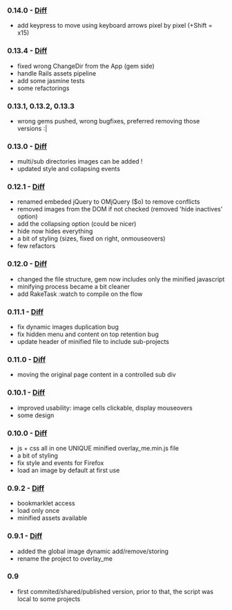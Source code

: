 
### 0.14.0 - [Diff](https://github.com/frontfoot/overlay_me/compare/v0.13.4...v0.14.0)
- add keypress to move using keyboard arrows pixel by pixel (+Shift = x15)

### 0.13.4 - [Diff](https://github.com/frontfoot/overlay_me/compare/v0.13.0...v0.13.4)
- fixed wrong ChangeDir from the App (gem side)
- handle Rails assets pipeline
- add some jasmine tests
- some refactorings

### 0.13.1, 0.13.2, 0.13.3
- wrong gems pushed, wrong bugfixes, preferred removing those versions :|

### 0.13.0 - [Diff](https://github.com/frontfoot/overlay_me/compare/v0.12.1...v0.13.0)
- multi/sub directories images can be added !
- updated style and collapsing events

### 0.12.1 - [Diff](https://github.com/frontfoot/overlay_me/compare/v0.12.0...v0.12.1)
- renamed embeded jQuery to OMjQuery ($o) to remove conflicts
- removed images from the DOM if not checked (removed 'hide inactives' option)
- add the collapsing option (could be nicer)
- hide now hides everything
- a bit of styling (sizes, fixed on right, onmouseovers)
- few refactors

### 0.12.0 - [Diff](https://github.com/frontfoot/overlay_me/compare/v0.11.1...v0.12.0)
- changed the file structure, gem now includes only the minified javascript
- minifying process became a bit cleaner
- add RakeTask :watch to compile on the flow

### 0.11.1 - [Diff](https://github.com/frontfoot/overlay_me/compare/v0.11.0...v0.11.1)
- fix dynamic images duplication bug
- fix hidden menu and content on top retention bug
- update header of minified file to include sub-projects

### 0.11.0 - [Diff](https://github.com/frontfoot/overlay_me/compare/v0.10.1...v0.11.0)
- moving the original page content in a controlled sub div

### 0.10.1 - [Diff](https://github.com/frontfoot/overlay_me/compare/v0.10.0...v0.10.1)
- improved usability: image cells clickable, display mouseovers
- some design

### 0.10.0 - [Diff](https://github.com/frontfoot/overlay_me/compare/v0.9.2...v0.10.0)
- js + css all in one UNIQUE minified overlay_me.min.js file
- a bit of styling
- fix style and events for Firefox
- load an image by default at first use

### 0.9.2 - [Diff](https://github.com/frontfoot/overlay_me/compare/v0.9.1...v0.9.2)
- bookmarklet access
- load only once
- minified assets available

### 0.9.1 - [Diff](https://github.com/frontfoot/overlay_me/compare/v0.9...v0.9.1)
- added the global image dynamic add/remove/storing
- rename the project to overlay_me

### 0.9
- first commited/shared/published version, prior to that, the script was local to some projects
